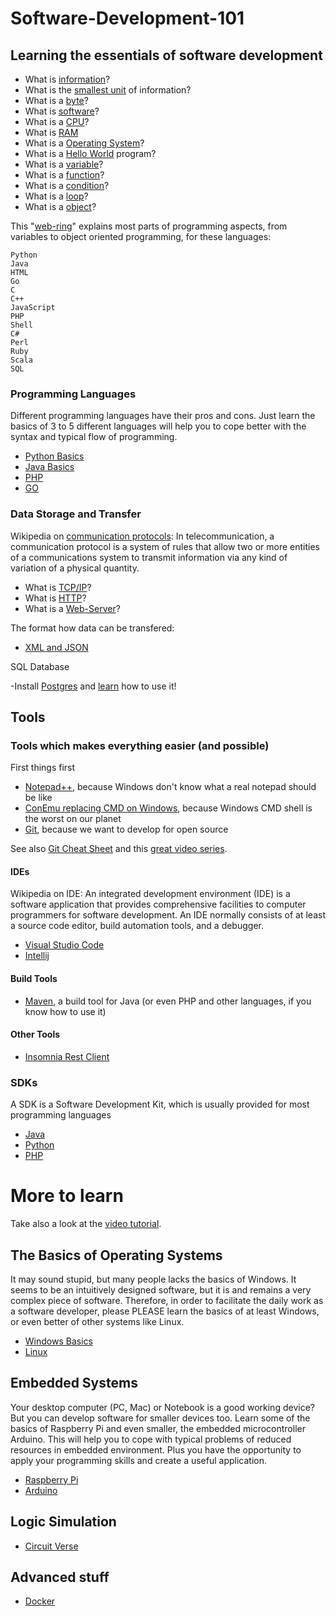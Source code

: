 # Software-Development-101
## Learning the essentials of software development
- What is [information](https://en.wikipedia.org/wiki/Information)?
- What is the [smallest unit](https://en.wikipedia.org/wiki/Bit) of information?
- What is a [byte](https://en.wikipedia.org/wiki/Byte)?
- What is [software](https://en.wikipedia.org/wiki/Software)?
- What is a [CPU](https://en.wikipedia.org/wiki/Central_processing_unit)?
- What is [RAM](https://en.wikipedia.org/wiki/Random-access_memory)
- What is a [Operating System](https://en.wikipedia.org/wiki/Operating_system)?
- What is a [Hello World](https://en.wikipedia.org/wiki/%22Hello,_World!%22_program) program?
- What is a [variable](https://www.geeksforgeeks.org/variables-in-java/)?
- What is a [function](https://www.learnjavaonline.org/en/Functions)?
- What is a [condition](https://www.learnjavaonline.org/en/Conditionals)?
- What is a [loop](https://www.learnjavaonline.org/en/Loops)?
- What is a [object](https://www.learnjavaonline.org/en/Objects)?

This "[web-ring](https://www.learnpython.org/)" explains most parts of programming aspects, from variables to object oriented programming, for these languages: 

    Python
    Java
    HTML
    Go
    C
    C++
    JavaScript
    PHP
    Shell
    C#
    Perl
    Ruby
    Scala
    SQL

### Programming Languages
Different programming languages have their pros and cons. Just learn the basics of 3 to 5 different languages will help you to cope better with the syntax and typical flow of programming.

- [Python Basics](https://realpython.com/python-basics/)
- [Java Basics](https://www.codecademy.com/learn/learn-java/modules/learn-java-hello-world)
- [PHP](https://www.tutorialspoint.com/php/php_introduction.htm)
- [GO](https://golang.org/)

### Data Storage and Transfer
Wikipedia on [communication protocols](https://en.wikipedia.org/wiki/Communication_protocol): In telecommunication, a communication protocol is a system of rules that allow two or more entities of a communications system to transmit information via any kind of variation of a physical quantity.

- What is [TCP/IP](https://www.youtube.com/watch?v=PpsEaqJV_A0)?
- What is [HTTP](https://www.youtube.com/watch?v=eesqK59rhGA)?
- What is a [Web-Server](https://www.youtube.com/watch?v=JhpUch6lWMw)?

The format how data can be transfered:

- [XML and JSON](https://www.youtube.com/watch?v=rqROpUNb2aY)

SQL Database

-Install [Postgres](https://www.postgresql.org/) and [learn](http://www.postgresqltutorial.com/) how to use it!

## Tools
### Tools which makes everything easier (and possible)
First things first
- [Notepad++](https://notepad-plus-plus.org/downloads/), because Windows don't know what a real notepad should be like
- [ConEmu replacing CMD on Windows](https://conemu.github.io/), because Windows CMD shell is the worst on our planet
- [Git](https://git-scm.com/downloads), because we want to develop for open source

See also [Git Cheat Sheet](https://github.github.com/training-kit/downloads/github-git-cheat-sheet.pdf) and this [great video series](https://www.youtube.com/playlist?list=PLg7s6cbtAD15G8lNyoaYDuKZSKyJrgwB-).

#### IDEs
Wikipedia on IDE: An integrated development environment (IDE) is a software application that provides comprehensive facilities to computer programmers for software development. An IDE normally consists of at least a source code editor, build automation tools, and a debugger.

- [Visual Studio Code](https://code.visualstudio.com/download)
- [Intellij](https://www.jetbrains.com/idea/download/#section=windows)

#### Build Tools
- [Maven](https://maven.apache.org/), a build tool for Java (or even PHP and other languages, if you know how to use it)

#### Other Tools
- [Insomnia Rest Client](https://insomnia.rest/download/)

### SDKs
A SDK is a Software Development Kit, which is usually provided for most programming languages

- [Java](https://www.oracle.com/technetwork/java/javase/downloads/jdk11-downloads-5066655.html)
- [Python](https://www.python.org/downloads/)
- [PHP](https://www.apachefriends.org/download.html)

# More to learn

Take also a look at the [video tutorial](VIDEO-TUTORIALS.md).

## The Basics of Operating Systems
It may sound stupid, but many people lacks the basics of Windows. It seems to be an intuitively designed software, but it is and remains a very complex piece of software. Therefore, in order to facilitate the daily work as a software developer, please PLEASE learn the basics of at least Windows, or even better of other systems like Linux.

- [Windows Basics](https://edu.gcfglobal.org/en/windowsbasics/working-with-files/1/)
- [Linux](https://maker.pro/linux/tutorial/basic-linux-commands-for-beginners)

## Embedded Systems
Your desktop computer (PC, Mac) or Notebook is a good working device? But you can develop software for smaller devices too. Learn some of the basics of Raspberry Pi and even smaller, the embedded microcontroller Arduino. This will help you to cope with typical problems of reduced resources in embedded environment. Plus you have the opportunity to apply your programming skills and create a useful application.

- [Raspberry Pi](https://www.raspberrypi.org/)
- [Arduino](https://www.arduino.cc/)

## Logic Simulation
- [Circuit Verse](https://circuitverse.org/users/7315/projects/20305)

## Advanced stuff
- [Docker](https://www.docker.com/)

